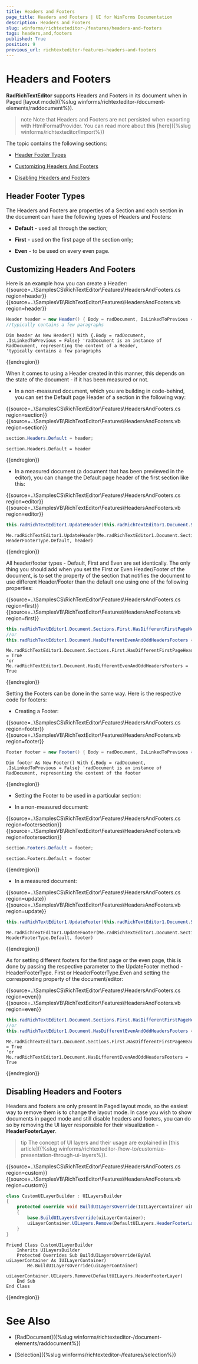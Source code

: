 ```yaml
---
title: Headers and Footers
page_title: Headers and Footers | UI for WinForms Documentation
description: Headers and Footers
slug: winforms/richtexteditor-/features/headers-and-footers
tags: headers,and,footers
published: True
position: 9
previous_url: richtexteditor-features-headers-and-footers
---
```


# Headers and Footers



__RadRichTextEditor__ supports Headers and Footers in its document when in Paged [layout mode]({%slug winforms/richtexteditor-/document-elements/raddocument%}).
      

>note Note that Headers and Footers are not persisted when exporting with HtmlFormatProvider. You can read more about this [here]({%slug winforms/richtexteditor/import%})
>


The topic contains the following sections:

* [Header Footer Types](#header-footer-types)

* [Customizing Headers And Footers](#customizing-headers-and-footers)

* [Disabling Headers and Footers](#disabling-headers-and-footers)

## Header Footer Types

The Headers and Footers are properties of a Section and each section in the document can have the following types of Headers and Footers:

* __Default__ - used all through the section;
            

* __First__ - used on the first page of the section only;
            

* __Even__ - to be used on every even page.
            

## Customizing Headers And Footers

Here is an example how you can create a Header: 
{{source=..\SamplesCS\RichTextEditor\Features\HeadersAndFooters.cs region=header}} 
{{source=..\SamplesVB\RichTextEditor\Features\HeadersAndFooters.vb region=header}} 

````C#
Header header = new Header() { Body = radDocument, IsLinkedToPrevious = false }; //radDocument is an instance of RadDocument, representing the content of a Header, 
//typically contains a few paragraphs

````
````VB.NET
Dim header As New Header() With {.Body = radDocument, .IsLinkedToPrevious = False} 'radDocument is an instance of RadDocument, representing the content of a Header,
'typically contains a few paragraphs

````

{{endregion}} 

When it comes to using a Header created in this manner, this depends on the state of the document - if it has been measured or not.

* In a non-measured document, which you are building in code-behind, you can set the Default page Header of a section in the following way:

{{source=..\SamplesCS\RichTextEditor\Features\HeadersAndFooters.cs region=section}} 
{{source=..\SamplesVB\RichTextEditor\Features\HeadersAndFooters.vb region=section}} 

````C#
section.Headers.Default = header;

````
````VB.NET
section.Headers.Default = header

````

{{endregion}} 


* In a measured document (a document that has been previewed in the editor), you can change the Default page header of the first section like this:

{{source=..\SamplesCS\RichTextEditor\Features\HeadersAndFooters.cs region=editor}} 
{{source=..\SamplesVB\RichTextEditor\Features\HeadersAndFooters.vb region=editor}} 

````C#
this.radRichTextEditor1.UpdateHeader(this.radRichTextEditor1.Document.Sections.First, HeaderFooterType.Default, header);

````
````VB.NET
Me.radRichTextEditor1.UpdateHeader(Me.radRichTextEditor1.Document.Sections.First, HeaderFooterType.Default, header)

````

{{endregion}} 


All header/footer types - Default, First and Even are set identically. The only thing you should add when you set the First or Even Header/Footer of the document, is to set the property of the section that notifies the document to use different Header/Footer than the default one using one of the following properties:
        
{{source=..\SamplesCS\RichTextEditor\Features\HeadersAndFooters.cs region=first}} 
{{source=..\SamplesVB\RichTextEditor\Features\HeadersAndFooters.vb region=first}} 

````C#
this.radRichTextEditor1.Document.Sections.First.HasDifferentFirstPageHeaderFooter = true;
//or
this.radRichTextEditor1.Document.HasDifferentEvenAndOddHeadersFooters = true;

````
````VB.NET
Me.radRichTextEditor1.Document.Sections.First.HasDifferentFirstPageHeaderFooter = True
'or
Me.radRichTextEditor1.Document.HasDifferentEvenAndOddHeadersFooters = True

````

{{endregion}} 



Setting the Footers can be done in the same way. Here is the respective code for footers:
        

* Creating a Footer:

{{source=..\SamplesCS\RichTextEditor\Features\HeadersAndFooters.cs region=footer}} 
{{source=..\SamplesVB\RichTextEditor\Features\HeadersAndFooters.vb region=footer}} 

````C#
Footer footer = new Footer() { Body = radDocument, IsLinkedToPrevious = false }; //radDocument is an instance of RadDocument, representing the content of the footer

````
````VB.NET
Dim footer As New Footer() With {.Body = radDocument, .IsLinkedToPrevious = False} 'radDocument is an instance of RadDocument, representing the content of the footer

````

{{endregion}} 


* Setting the Footer to be used in a particular section:

* In a non-measured document:

{{source=..\SamplesCS\RichTextEditor\Features\HeadersAndFooters.cs region=footersection}} 
{{source=..\SamplesVB\RichTextEditor\Features\HeadersAndFooters.vb region=footersection}} 

````C#
section.Footers.Default = footer;

````
````VB.NET
section.Footers.Default = footer

````

{{endregion}} 


* In a measured document:

{{source=..\SamplesCS\RichTextEditor\Features\HeadersAndFooters.cs region=update}} 
{{source=..\SamplesVB\RichTextEditor\Features\HeadersAndFooters.vb region=update}} 

````C#
this.radRichTextEditor1.UpdateFooter(this.radRichTextEditor1.Document.Sections.First, HeaderFooterType.Default, footer);

````
````VB.NET
Me.radRichTextEditor1.UpdateFooter(Me.radRichTextEditor1.Document.Sections.First, HeaderFooterType.Default, footer)

````

{{endregion}} 


As for setting different footers for the first page or the even page, this is done by passing the respective parameter to the UpdateFooter method - HeaderFooterType. First or HeaderFooterType.Even and setting the corresponding property of the document/editor:

{{source=..\SamplesCS\RichTextEditor\Features\HeadersAndFooters.cs region=even}} 
{{source=..\SamplesVB\RichTextEditor\Features\HeadersAndFooters.vb region=even}} 

````C#
this.radRichTextEditor1.Document.Sections.First.HasDifferentFirstPageHeaderFooter = true;
//or
this.radRichTextEditor1.Document.HasDifferentEvenAndOddHeadersFooters = true;

````
````VB.NET
Me.radRichTextEditor1.Document.Sections.First.HasDifferentFirstPageHeaderFooter = True
'or
Me.radRichTextEditor1.Document.HasDifferentEvenAndOddHeadersFooters = True

````

{{endregion}} 




## Disabling Headers and Footers

Headers and footers are only present in Paged layout mode, so the easiest way to remove them is to change the layout mode. In case you wish to show documents in paged mode and still disable headers and footers, you can do so by removing the UI layer responsible for their visualization - __HeaderFooterLayer__.
        

>tip The concept of UI layers and their usage are explained in [this article]({%slug winforms/richtexteditor-/how-to/customize-presentation-through-ui-layers%}).
>

{{source=..\SamplesCS\RichTextEditor\Features\HeadersAndFooters.cs region=custom}} 
{{source=..\SamplesVB\RichTextEditor\Features\HeadersAndFooters.vb region=custom}} 

````C#
class CustomUILayerBuilder : UILayersBuilder
{
    protected override void BuildUILayersOverride(IUILayerContainer uiLayerContainer)
    {
        base.BuildUILayersOverride(uiLayerContainer);
        uiLayerContainer.UILayers.Remove(DefaultUILayers.HeaderFooterLayer);
    }
}

````
````VB.NET
Friend Class CustomUILayerBuilder
    Inherits UILayersBuilder
    Protected Overrides Sub BuildUILayersOverride(ByVal uiLayerContainer As IUILayerContainer)
        Me.BuildUILayersOverride(uiLayerContainer)
        uiLayerContainer.UILayers.Remove(DefaultUILayers.HeaderFooterLayer)
    End Sub
End Class

````

{{endregion}} 


# See Also

 * [RadDocument]({%slug winforms/richtexteditor-/document-elements/raddocument%})

 * [Selection]({%slug winforms/richtexteditor-/features/selection%})
